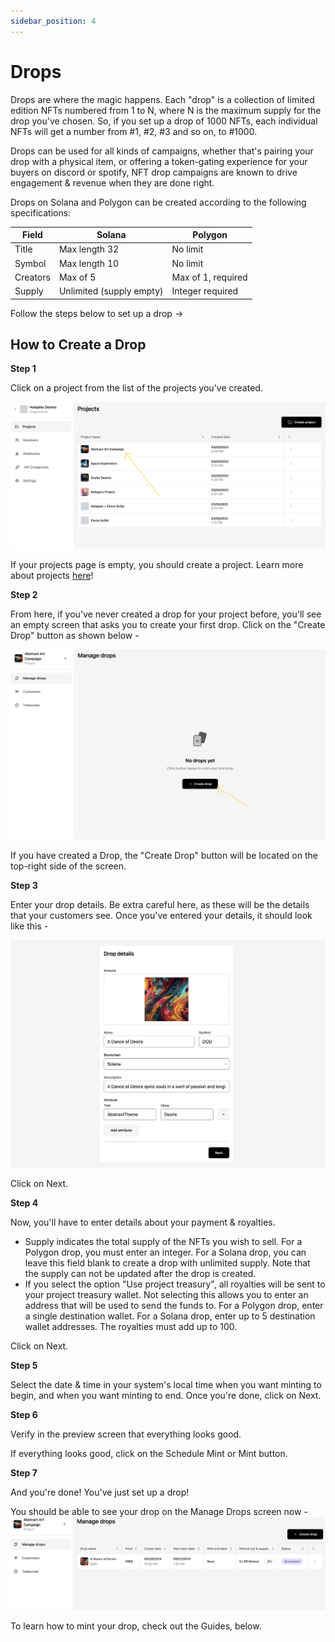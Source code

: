 ```yaml
---
sidebar_position: 4
---
```


Drops
==============

Drops are where the magic happens. Each "drop" is a collection of limited edition NFTs numbered from 1 to N, where N is the maximum supply for the drop you've chosen. So, if you set up a drop of 1000 NFTs, each individual NFTs will get a number from #1, #2, #3 and so on, to #1000.

Drops can be used for all kinds of campaigns, whether that's pairing your drop with a physical item, or offering a token-gating experience for your buyers on discord or spotify, NFT drop campaigns are known to drive engagement & revenue when they are done right.

Drops on Solana and Polygon can be created according to the following specifications:

| Field        | Solana                   | Polygon            |
| ------------ | ------------------------ | ------------------ |
| Title        | Max length 32            | No limit           |
| Symbol       | Max length 10            | No limit           |
| Creators     | Max of 5                 | Max of 1, required |
| Supply       | Unlimited (supply empty) | Integer required   |



Follow the steps below to set up a drop →

How to Create a Drop
------------

**Step 1**

Click on a project from the list of the projects you've created. 

![Click on a project](./Done-project-creation.png)

If your projects page is empty, you should create a project. Learn more about projects [here](./projects)!

**Step 2**

From here, if you've never created a drop for your project before, you'll see an empty screen that asks you to create your first drop. Click on the "Create Drop" button as shown below -

![Click on Create Drop](./create-drop-button-click.png)

If you have created a Drop, the "Create Drop" button will be located on the top-right side of the screen.

**Step 3**

<!-- Enter multi-chain specifics here -->

Enter your drop details. Be extra careful here, as these will be the details that your customers see. Once you've entered your details, it should look like this -

![Enter your drop details](./dropdetails.png)

Click on Next.

**Step 4**

Now, you'll have to enter details about your payment & royalties.

-   Supply indicates the total supply of the NFTs you wish to sell. For a Polygon drop, you must enter an integer. For a Solana drop, you can leave this field blank to create a drop with unlimited supply. Note that the supply can not be updated after the drop is created.
-   If you select the option "Use project treasury", all royalties will be sent to your project treasury wallet. Not selecting this allows you to enter an address that will be used to send the funds to. For a Polygon drop, enter a single destination wallet. For a Solana drop, enter up to 5 destination wallet addresses. The royalties must add up to 100.

Click on Next.

**Step 5**

Select the date & time in your system's local time when you want minting to begin, and when you want minting to end. Once you're done, click on Next.

**Step 6**


Verify in the preview screen that everything looks good.

If everything looks good, click on the Schedule Mint or Mint button.

**Step 7**

And you're done! You've just set up a drop! 

You should be able to see your drop on the Manage Drops screen now -
![Manage Drops Screen](./ListOfDrops.png)

To learn how to mint your drop, check out the Guides, below.